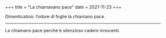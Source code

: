 +++
title = "La chiamavano pace"
date = 2021-11-23
+++

Dimenticatoio:
l’odore di foglie
la chiamano pace.

---

La chiamano pace
perché è silenzioso
cadere innocenti.

